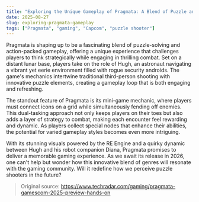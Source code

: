 ```yaml
---
title: "Exploring the Unique Gameplay of Pragmata: A Blend of Puzzle and Action"
date: 2025-08-27
slug: exploring-pragmata-gameplay
tags: ["Pragmata", "gaming", "Capcom", "puzzle shooter"]
---
```


Pragmata is shaping up to be a fascinating blend of puzzle-solving and action-packed gameplay, offering a unique experience that challenges players to think strategically while engaging in thrilling combat. Set on a distant lunar base, players take on the role of Hugh, an astronaut navigating a vibrant yet eerie environment filled with rogue security androids. The game's mechanics intertwine traditional third-person shooting with innovative puzzle elements, creating a gameplay loop that is both engaging and refreshing.

The standout feature of Pragmata is its mini-game mechanic, where players must connect icons on a grid while simultaneously fending off enemies. This dual-tasking approach not only keeps players on their toes but also adds a layer of strategy to combat, making each encounter feel rewarding and dynamic. As players collect special nodes that enhance their abilities, the potential for varied gameplay styles becomes even more intriguing.

With its stunning visuals powered by the RE Engine and a quirky dynamic between Hugh and his robot companion Diana, Pragmata promises to deliver a memorable gaming experience. As we await its release in 2026, one can't help but wonder how this innovative blend of genres will resonate with the gaming community. Will it redefine how we perceive puzzle shooters in the future?
> Original source: https://www.techradar.com/gaming/pragmata-gamescom-2025-preview-hands-on